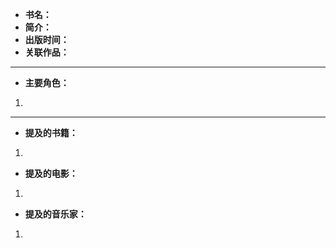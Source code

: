 
- **书名：** 
- **简介：** 
- **出版时间：** 
- **关联作品：** 

---

- **主要角色：**

1. 

---

- **提及的书籍：** 
1. 

- **提及的电影：** 
1. 

- **提及的音乐家：** 
1. 
